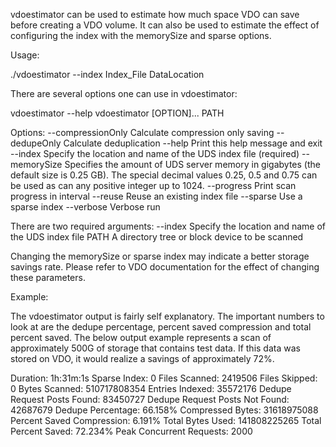 
vdoestimator can be used to estimate how much space VDO can save
before creating a VDO volume. It can also be used to estimate the
effect of configuring the index with the memorySize and sparse
options.

Usage:

./vdoestimator --index Index_File DataLocation

There are several options one can use in vdoestimator:

  vdoestimator  --help
  vdoestimator [OPTION]... PATH

  Options:
    --compressionOnly Calculate compression only saving
    --dedupeOnly      Calculate deduplication
    --help            Print this help message and exit
    --index           Specify the location and name of the UDS index file (required)
    --memorySize      Specifies the amount of UDS server memory in gigabytes (the default size is 0.25 GB). The special decimal values 0.25, 0.5 and 0.75 can be used as can any positive integer up to 1024.
    --progress        Print scan progress in interval
    --reuse           Reuse an existing index file
    --sparse          Use a sparse index
    --verbose         Verbose run

There are two required arguments:
    --index   Specify the location and name of the UDS index file
    PATH      A directory tree or block device to be scanned

Changing the memorySize or sparse index may indicate a better storage
savings rate.  Please refer to VDO documentation for the effect of
changing these parameters.

Example:

The vdoestimator output is fairly self explanatory. The important
numbers to look at are the dedupe percentage, percent saved
compression and total percent saved.  The below output example
represents a scan of approximately 500G of storage that contains test
data. If this data was stored on VDO, it would realize a savings of
approximately 72%.

Duration: 1h:31m:1s
Sparse Index: 0
Files Scanned: 2419506
Files Skipped: 0
Bytes Scanned: 510717808354
Entries Indexed: 35572176
Dedupe Request Posts Found: 83450727
Dedupe Request Posts Not Found: 42687679
Dedupe Percentage: 66.158%
Compressed Bytes: 31618975088
Percent Saved Compression: 6.191%
Total Bytes Used: 141808225265
Total Percent Saved: 72.234%
Peak Concurrent Requests: 2000

